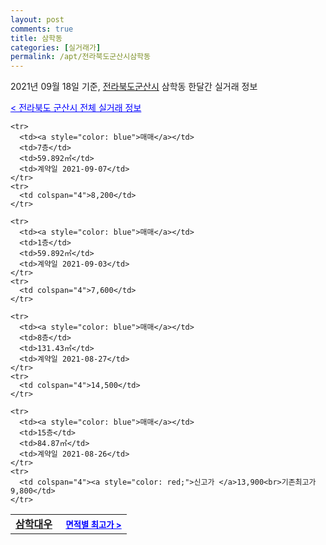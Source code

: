 ```yaml
---
layout: post
comments: true
title: 삼학동
categories: [실거래가]
permalink: /apt/전라북도군산시삼학동
---
```


2021년 09월 18일 기준, <a href="/apt/전라북도군산시">전라북도군산시</a> 삼학동 한달간 실거래 정보

<a style="color: blue;" href="/apt/전라북도군산시">< 전라북도 군산시 전체 실거래 정보</a>
<!---- start ---->
<table>
  <tr>
    <td colspan="4" style="font-weight: bold;"><a href="/apt/전라북도군산시삼학동삼학대우">삼학대우</a> &nbsp;&nbsp;&nbsp; <a style="color: blue; font-size: smaller;" href="/apt/전라북도군산시삼학동삼학대우">면적별 최고가 ></a></td>
  </tr>
    
    <tr>
      <td><a style="color: blue">매매</a></td>
      <td>7층</td>
      <td>59.892㎡</td>
      <td>계약일 2021-09-07</td>
    </tr>
    <tr>
      <td colspan="4">8,200</td>
    </tr>
      
    <tr>
      <td><a style="color: blue">매매</a></td>
      <td>1층</td>
      <td>59.892㎡</td>
      <td>계약일 2021-09-03</td>
    </tr>
    <tr>
      <td colspan="4">7,600</td>
    </tr>
      
    <tr>
      <td><a style="color: blue">매매</a></td>
      <td>8층</td>
      <td>131.43㎡</td>
      <td>계약일 2021-08-27</td>
    </tr>
    <tr>
      <td colspan="4">14,500</td>
    </tr>
      
    <tr>
      <td><a style="color: blue">매매</a></td>
      <td>15층</td>
      <td>84.87㎡</td>
      <td>계약일 2021-08-26</td>
    </tr>
    <tr>
      <td colspan="4"><a style="color: red;">신고가 </a>13,900<br>기존최고가 9,800</td>
    </tr>
      
</table>
<!---- end ---->
    